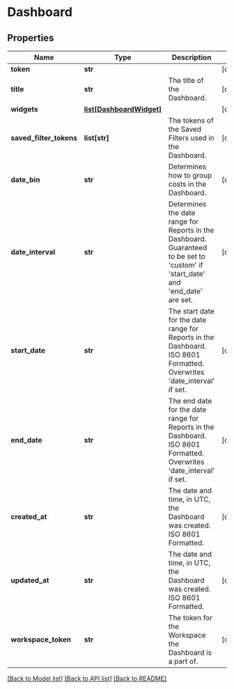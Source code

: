 # Dashboard

## Properties
Name | Type | Description | Notes
------------ | ------------- | ------------- | -------------
**token** | **str** |  | [optional] 
**title** | **str** | The title of the Dashboard. | [optional] 
**widgets** | [**list[DashboardWidget]**](DashboardWidget.md) |  | [optional] 
**saved_filter_tokens** | **list[str]** | The tokens of the Saved Filters used in the Dashboard. | [optional] 
**date_bin** | **str** | Determines how to group costs in the Dashboard. | [optional] 
**date_interval** | **str** | Determines the date range for Reports in the Dashboard. Guaranteed to be set to &#39;custom&#39; if &#39;start_date&#39; and &#39;end_date&#39; are set. | [optional] 
**start_date** | **str** | The start date for the date range for Reports in the Dashboard. ISO 8601 Formatted. Overwrites &#39;date_interval&#39; if set. | [optional] 
**end_date** | **str** | The end date for the date range for Reports in the Dashboard. ISO 8601 Formatted. Overwrites &#39;date_interval&#39; if set. | [optional] 
**created_at** | **str** | The date and time, in UTC, the Dashboard was created. ISO 8601 Formatted. | [optional] 
**updated_at** | **str** | The date and time, in UTC, the Dashboard was created. ISO 8601 Formatted. | [optional] 
**workspace_token** | **str** | The token for the Workspace the Dashboard is a part of. | [optional] 

[[Back to Model list]](../README.md#documentation-for-models) [[Back to API list]](../README.md#documentation-for-api-endpoints) [[Back to README]](../README.md)


